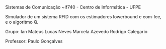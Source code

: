 Sistemas de Comunicação ~if740 - Centro de Informática - UFPE

Simulador de um sistema RFID com os estimadores lowerbound e eom-lee, e o algoritmo Q. 

Grupo: 
	Ian Mateus
	Lucas Neves
	Marcela Azevedo
	Rodrigo Calegario

Professor: Paulo Gonçalves